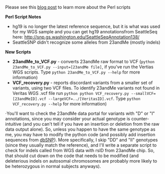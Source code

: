 Please see this [blog post](http://cdwscience.blogspot.com/2012/06/my-23andme-results-getting-free-second.html) to learn more about the Perl scripts

**Perl Script Notes**
- hg19 is no longer the latest reference sequence, but it is what was used for my WGS sample and you can get hg19 annotationsfrom SeattleSeq here: http://snp.gs.washington.edu/SeattleSeqAnnotation138/
- SeattleSNP didn't recognize some alleles from 23andMe (mostly indels)

**New Scripts**
- **23andMe_to_VCF.py** - converts 23andMe raw format to VCF (`python 23andMe_to_VCF.py --input=[23andMe file]`, if you've run the Vertias WGS scripts.  Type `python 23andMe_to_VCF.py --help` for more information)
- **VCF_recovery.py** - reports discordant variants from a smaller set of variants, using two VCF files.  To identify 23andMe variants not found in Veritas WGS .vcf file run `python python VCF_recovery.py --smallVCF=[23andMeID].vcf --largeVCF=../[VeritasID].vcf`.  Type `python VCF_recovery.py --help` for more information)

⋅You'll want to check the 23andMe data portal for variants with "D" or "I" annotations, since you  may consider your actual genotype is counter-intuitive (and you can't tell if you have an insertion or deletion from the raw data output alone).  So, unless you happen to have the same genotype as me, you may have to modify the python code (and possibly add insertion sequences from [dbSNP](http://www.ncbi.nlm.nih.gov/snp)).  More specifically, I skip "DD" and "II" genotypes (since they usually match the reference), and I'll write a separate script to check for indels called from WGS data with rsID from 23andMe chip.  So, that should cut down on the code that needs to be modified (and deleterious indels on autosomal chromosomes are probably more likely to be heterozygous in normal subjects anyways).
